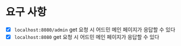 
# 요구 사항
- [x] `localhost:8080/admin` get 요청 시 어드민 메인 페이지가 응답할 수 있다
- [x] `localhost:8080` get 요청 시 어드민 메인 페이지가 응답할 수 있다
